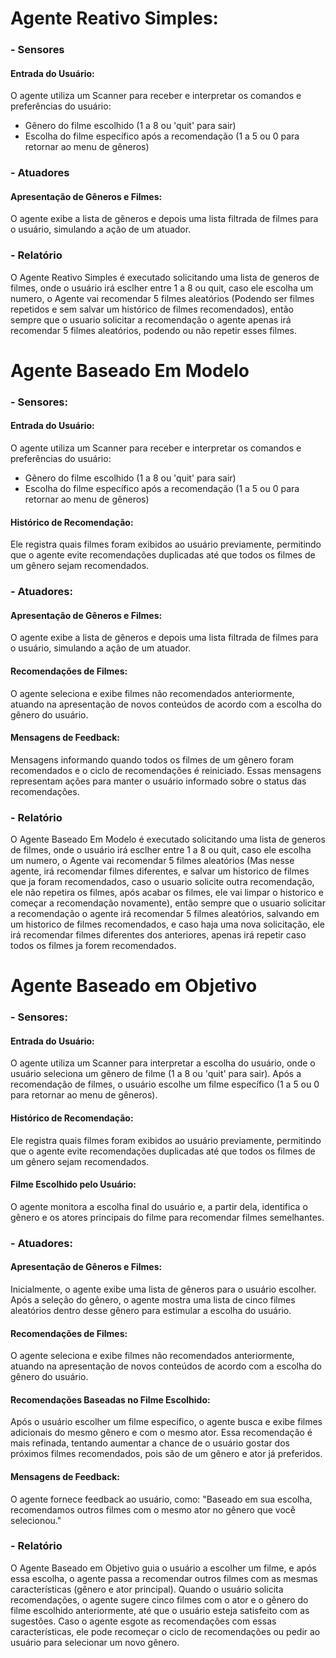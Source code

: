 # Agente Reativo Simples:

### - Sensores

#### Entrada do Usuário:

O agente utiliza um Scanner para receber e interpretar os comandos e preferências do usuário:
- Gênero do filme escolhido (1 a 8 ou 'quit' para sair)
- Escolha do filme específico após a recomendação (1 a 5 ou 0 para retornar ao menu de gêneros)

### - Atuadores

#### Apresentação de Gêneros e Filmes:

O agente exibe a lista de gêneros e depois uma lista filtrada de filmes para o usuário, simulando a ação de um atuador.

### - Relatório

O Agente Reativo Simples é executado solicitando uma lista de generos de filmes, onde o usuário irá esclher entre 1 a 8 ou quit, caso ele escolha um numero, o Agente vai recomendar 5 filmes aleatórios (Podendo ser filmes repetidos e sem salvar um histórico de filmes recomendados), então sempre que o usuario solicitar a recomendação o agente apenas irá recomendar 5 filmes aleatórios, podendo ou não repetir esses filmes.

# Agente Baseado Em Modelo

### - Sensores:

#### Entrada do Usuário:

O agente utiliza um Scanner para receber e interpretar os comandos e preferências do usuário:
- Gênero do filme escolhido (1 a 8 ou 'quit' para sair)
- Escolha do filme específico após a recomendação (1 a 5 ou 0 para retornar ao menu de gêneros)

#### Histórico de Recomendação: 

Ele registra quais filmes foram exibidos ao usuário previamente, permitindo que o agente evite recomendações duplicadas até que todos os filmes de um gênero sejam recomendados.

### - Atuadores:

#### Apresentação de Gêneros e Filmes: 

O agente exibe a lista de gêneros e depois uma lista filtrada de filmes para o usuário, simulando a ação de um atuador.

#### Recomendações de Filmes:

O agente seleciona e exibe filmes não recomendados anteriormente, atuando na apresentação de novos conteúdos de acordo com a escolha do gênero do usuário.

#### Mensagens de Feedback:

Mensagens informando quando todos os filmes de um gênero foram recomendados e o ciclo de recomendações é reiniciado. Essas mensagens representam ações para manter o usuário informado sobre o status das recomendações.

### - Relatório

O Agente Baseado Em Modelo é executado solicitando uma lista de generos de filmes, onde o usuário irá esclher entre 1 a 8 ou quit, caso ele escolha um numero, o Agente vai recomendar 5 filmes aleatórios (Mas nesse agente, irá recomendar filmes diferentes, e salvar um historico de filmes que ja foram recomendados, caso o usuario solicite outra recomendação, ele não repetira os filmes, após acabar os filmes, ele vai limpar o historico e começar a recomendação novamente), então sempre que o usuario solicitar a recomendação o agente irá recomendar 5 filmes aleatórios, salvando em um historico de filmes recomendados, e caso haja uma nova solicitação, ele irá recomendar filmes diferentes dos anteriores, apenas irá repetir caso todos os filmes ja forem recomendados.

# Agente Baseado em Objetivo

### - Sensores:

#### Entrada do Usuário:
O agente utiliza um Scanner para interpretar a escolha do usuário, onde o usuário seleciona um gênero de filme (1 a 8 ou 'quit' para sair). Após a recomendação de filmes, o usuário escolhe um filme específico (1 a 5 ou 0 para retornar ao menu de gêneros).

#### Histórico de Recomendação:

Ele registra quais filmes foram exibidos ao usuário previamente, permitindo que o agente evite recomendações duplicadas até que todos os filmes de um gênero sejam recomendados.

#### Filme Escolhido pelo Usuário:
O agente monitora a escolha final do usuário e, a partir dela, identifica o gênero e os atores principais do filme para recomendar filmes semelhantes.

### - Atuadores:

#### Apresentação de Gêneros e Filmes:

Inicialmente, o agente exibe uma lista de gêneros para o usuário escolher. Após a seleção do gênero, o agente mostra uma lista de cinco filmes aleatórios dentro desse gênero para estimular a escolha do usuário.

#### Recomendações de Filmes:

O agente seleciona e exibe filmes não recomendados anteriormente, atuando na apresentação de novos conteúdos de acordo com a escolha do gênero do usuário.

#### Recomendações Baseadas no Filme Escolhido:

Após o usuário escolher um filme específico, o agente busca e exibe filmes adicionais do mesmo gênero e com o mesmo ator. Essa recomendação é mais refinada, tentando aumentar a chance de o usuário gostar dos próximos filmes recomendados, pois são de um gênero e ator já preferidos.

#### Mensagens de Feedback:
O agente fornece feedback ao usuário, como: "Baseado em sua escolha, recomendamos outros filmes com o mesmo ator no gênero que você selecionou."

### - Relatório
O Agente Baseado em Objetivo guia o usuário a escolher um filme, e após essa escolha, o agente passa a recomendar outros filmes com as mesmas características (gênero e ator principal). Quando o usuário solicita recomendações, o agente sugere cinco filmes com o ator e o gênero do filme escolhido anteriormente, até que o usuário esteja satisfeito com as sugestões. Caso o agente esgote as recomendações com essas características, ele pode recomeçar o ciclo de recomendações ou pedir ao usuário para selecionar um novo gênero.